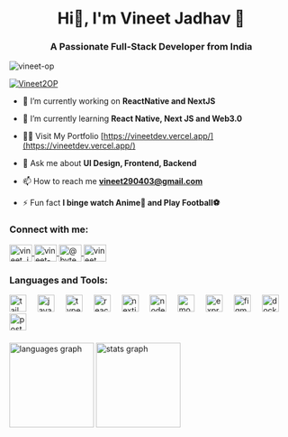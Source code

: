 <h1 align="center">Hi👋, I'm Vineet Jadhav 🦉</h1>
<h3 align="center">A Passionate Full-Stack Developer from India</h3>

<p align="left"> <img src="https://komarev.com/ghpvc/?username=vineet-op&label=Profile%20views&color=0e75b6&style=flat" alt="vineet-op" /> </p>

<p align="left"> 
  <a href="https://twitter.com/Vineet2OP" target="blank">
    <img src="https://img.shields.io/twitter/follow/vineet_jadhav29?logo=twitter&style=for-the-badge" alt="Vineet2OP" />
  </a> 
</p>

- 🔭 I’m currently working on **ReactNative and NextJS**

- 🌱 I’m currently learning **React Native, Next JS and Web3.0**

- 👨‍💻 Visit My Portfolio [https://vineetdev.vercel.app/](https://vineetdev.vercel.app/)

- 💬 Ask me about **UI Design, Frontend, Backend**

- 📫 How to reach me **vineet290403@gmail.com**

- ⚡ Fun fact **I binge watch Anime🏯 and Play Football⚽**

<h3 align="left">Connect with me:</h3>
<p align="left">
  <a href="https://twitter.com/vineet_jadhav29" target="blank">
    <img align="center" src="https://raw.githubusercontent.com/rahuldkjain/github-profile-readme-generator/master/src/images/icons/Social/twitter.svg" alt="vineet_jadhav29" height="30" width="40" />
  </a>
  <a href="https://linkedin.com/in/vineet-op" target="blank">
    <img align="center" src="https://raw.githubusercontent.com/rahuldkjain/github-profile-readme-generator/master/src/images/icons/Social/linked-in-alt.svg" alt="vineet-op" height="30" width="40" />
  </a>
  <a href="https://hashnode.com/@byteninja29" target="blank">
    <img align="center" src="https://raw.githubusercontent.com/rahuldkjain/github-profile-readme-generator/master/src/images/icons/Social/hashnode.svg" alt="@byteninja29" height="30" width="40" />
  </a>
  <a href="https://www.leetcode.com/vineet_pro" target="blank">
    <img align="center" src="https://raw.githubusercontent.com/rahuldkjain/github-profile-readme-generator/master/src/images/icons/Social/leet-code.svg" alt="vineet_pro" height="30" width="40" />
  </a>
</p>

<h3 align="left">Languages and Tools:</h3>
<div align="left">
  <img src="https://cdn.jsdelivr.net/gh/devicons/devicon/icons/tailwindcss/tailwindcss-original-wordmark.svg" height="30" alt="tailwindcss logo"  />
  <img width="12" />
  <img src="https://cdn.jsdelivr.net/gh/devicons/devicon/icons/javascript/javascript-original.svg" height="30" alt="javascript logo"  />
  <img width="12" />
  <img src="https://cdn.jsdelivr.net/gh/devicons/devicon/icons/typescript/typescript-original.svg" height="30" alt="typescript logo"  />
  <img width="12" />
  <img src="https://cdn.jsdelivr.net/gh/devicons/devicon/icons/react/react-original.svg" height="30" alt="react logo"  />
  <img width="12" />
  <img src="https://cdn.jsdelivr.net/gh/devicons/devicon/icons/nextjs/nextjs-original.svg" height="30" alt="nextjs logo"  />
  <img width="12" />
  <img src="https://cdn.jsdelivr.net/gh/devicons/devicon/icons/nodejs/nodejs-original.svg" height="30" alt="nodejs logo"  />
  <img width="12" />
  <img src="https://cdn.jsdelivr.net/gh/devicons/devicon/icons/mongodb/mongodb-original.svg" height="30" alt="mongodb logo"  />
  <img width="12" />
  <img src="https://cdn.jsdelivr.net/gh/devicons/devicon/icons/express/express-original.svg" height="30" alt="express logo"  />
  <img width="12" />
  <img src="https://cdn.jsdelivr.net/gh/devicons/devicon/icons/figma/figma-original.svg" height="30" alt="figma logo"  />
  <img width="12" />
  <img src="https://cdn.jsdelivr.net/gh/devicons/devicon/icons/docker/docker-original.svg" height="30" alt="docker logo"  />
  <img width="12" />
  <img src="https://cdn.jsdelivr.net/gh/devicons/devicon/icons/postgresql/postgresql-original.svg" height="30" alt="postgresql logo"  />
</div>

<br />

<div>
  <div align="left" style="margin-top: 5px;">
    <img src="https://github-readme-stats.vercel.app/api/top-langs?username=vineet-op&locale=en&hide_title=false&layout=compact&card_width=320&langs_count=5&theme=rose_pine&hide_border=true" height="150" alt="languages graph"  />
    <img src="https://github-readme-stats.vercel.app/api?username=vineet-op&hide_title=false&hide_rank=false&show_icons=true&include_all_commits=true&count_private=true&disable_animations=false&theme=rose_pine&locale=en&hide_border=true" height="150" alt="stats graph"  />
  </div>
</div>
